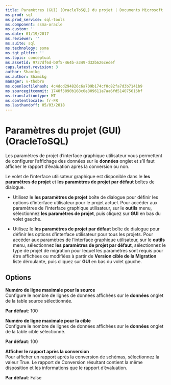 ```yaml
---
title: Paramètres (GUI) (OracleToSQL) du projet | Documents Microsoft
ms.prod: sql
ms.prod_service: sql-tools
ms.component: ssma-oracle
ms.custom: ''
ms.date: 01/19/2017
ms.reviewer: ''
ms.suite: sql
ms.technology: ssma
ms.tgt_pltfrm: ''
ms.topic: conceptual
ms.assetid: 9727df6d-b0f5-464b-a349-d32b626cedef
caps.latest.revision: 3
author: Shamikg
ms.author: Shamikg
manager: v-thobro
ms.openlocfilehash: 4c4dcd294826c6a709b174cf0c82fa7d3b7141b9
ms.sourcegitcommit: 1740f3090b168c0e809611a7aa6fd514075616bf
ms.translationtype: MT
ms.contentlocale: fr-FR
ms.lasthandoff: 05/03/2018
---
```

# <a name="project-settings-gui-oracletosql"></a>Paramètres du projet (GUI) (OracleToSQL)
Les paramètres de projet d’interface graphique utilisateur vous permettent de configurer l’affichage des données sur le **données** onglet et s’il faut afficher le rapport d’évaluation après la conversion ou non.  
  
Le volet de l’interface utilisateur graphique est disponible dans le **les paramètres de projet** et **les paramètres de projet par défaut** boîtes de dialogue.  
  
-   Utilisez le **les paramètres de projet** boîte de dialogue pour définir les options d’interface utilisateur pour le projet actuel. Pour accéder aux paramètres de l’interface graphique utilisateur, sur le **outils** menu, sélectionnez **les paramètres de projet**, puis cliquez sur **GUI** en bas du volet gauche.  
  
-   Utilisez le **les paramètres de projet par défaut** boîte de dialogue pour définir les options d’interface utilisateur pour tous les projets. Pour accéder aux paramètres de l’interface graphique utilisateur, sur le **outils** menu, sélectionnez **les paramètres de projet par défaut**, sélectionnez le type de projet de migration pour lequel les paramètres sont requis pour être affichées ou modifiées à partir de **Version cible de la Migration** liste déroulante, puis cliquez sur **GUI** en bas du volet gauche.  
  
## <a name="options"></a>Options  
**Numéro de ligne maximale pour la source**  
Configure le nombre de lignes de données affichées sur le **données** onglet de la table source sélectionnée.  
  
**Par défaut**: 100  
  
**Numéro de ligne maximale pour la cible**  
Configure le nombre de lignes de données affichées sur le **données** onglet de la table cible sélectionné.  
  
**Par défaut**: 100  
  
**Afficher le rapport après la conversion**  
Pour afficher un rapport après la conversion de schémas, sélectionnez la valeur True. Le rapport de Conversion résultant contient la même disposition et les informations que le rapport d’évaluation.  
  
**Par défaut**: False  
  
